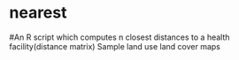 # nearest
#An R script which computes n closest distances to a health facility(distance matrix)
Sample land use land cover maps
 
